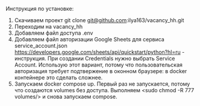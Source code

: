 Инструкция по установке:

1) Скачиваем проект git clone git@github.com:ilya163/vacancy_hh.git
2) Переходим на vacancy_hh
3) Добавляем файл доступа .env
4) Добавляем файл авторизации Google Sheets для сервиса service_account.json 
   https://developers.google.com/sheets/api/quickstart/python?hl=ru - инструкция. При создании Credentials нужно выбрать Service Account. Использую этот вариант, потому что пользовательская авторизация требует подтвержение в оконном браузере: в docker контейнере это сделать сложнее.
5) Запускаем docker compose up. Первый раз не запускается, потому что создаются volumes без доступа. Выполняем <sudo chmod -R 777 volumes/> и снова запускаем compose.
